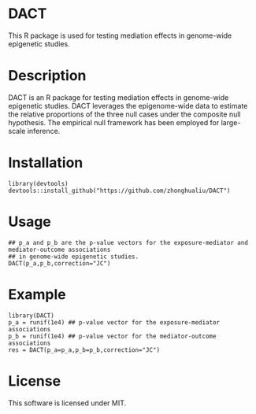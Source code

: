 # DACT
This R package is used for testing mediation effects in genome-wide epigenetic studies. 
# Description 
DACT is an R package for testing mediation effects in genome-wide epigenetic studies. DACT leverages the epigenome-wide data to estimate the relative proportions of the three null cases under the composite null hypothesis. The empirical null framework has been employed for large-scale inference. 
# Installation

```
library(devtools)
devtools::install_github("https://github.com/zhonghualiu/DACT")
```

# Usage 
```
## p_a and p_b are the p-value vectors for the exposure-mediator and mediator-outcome associations 
## in genome-wide epigenetic studies.
DACT(p_a,p_b,correction="JC")
```
# Example 
```
library(DACT)
p_a = runif(1e4) ## p-value vector for the exposure-mediator associations
p_b = runif(1e4) ## p-value vector for the mediator-outcome associations
res = DACT(p_a=p_a,p_b=p_b,correction="JC")
```

# License 
This software is licensed under MIT. 

